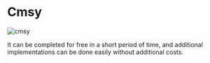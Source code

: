 # Cmsy
![cmsy](https://c1.staticflickr.com/5/4496/37889687912_ffda400443_h.jpg)

It can be completed for free in a short period of time, and additional implementations can be done easily without additional costs.
